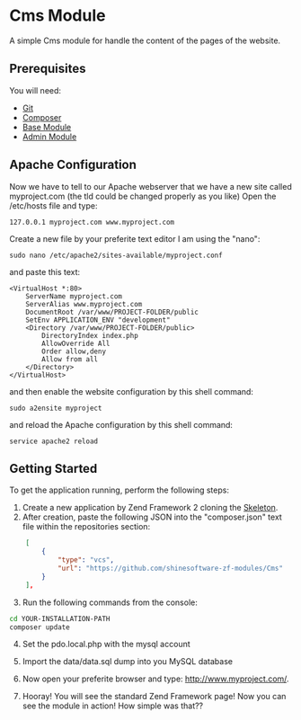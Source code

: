 # Cms Module
A simple Cms module for handle the content of the pages of the website.

## Prerequisites
You will need:
* [Git](http://git-scm.com/)
* [Composer](https://getcomposer.org/)
* [Base Module](https://github.com/shinesoftware-zf-modules/Base)
* [Admin Module](https://github.com/shinesoftware-zf-modules/Admin)

## Apache Configuration

Now we have to tell to our Apache webserver that we have a new site called myproject.com (the tld could be changed properly as you like)
Open the /etc/hosts file and type:

    127.0.0.1 myproject.com www.myproject.com

Create a new file by your preferite text editor I am using the "nano":

    sudo nano /etc/apache2/sites-available/myproject.conf

and paste this text:

	<VirtualHost *:80>
		ServerName myproject.com
		ServerAlias www.myproject.com
		DocumentRoot /var/www/PROJECT-FOLDER/public
		SetEnv APPLICATION_ENV "development"
		<Directory /var/www/PROJECT-FOLDER/public>
		    DirectoryIndex index.php
		    AllowOverride All
		    Order allow,deny
		    Allow from all
		</Directory>
	</VirtualHost>

and then enable the website configuration by this shell command:

    sudo a2ensite myproject

and reload the Apache configuration by this shell command:

    service apache2 reload

## Getting Started
To get the application running, perform the following steps:

1. Create a new application by Zend Framework 2 cloning the [Skeleton](http://framework.zend.com/manual/current/en/user-guide/skeleton-application.html).
2. After creation, paste the following JSON into the "composer.json" text file within the repositories section:

```json
    [
        {
            "type": "vcs",
            "url": "https://github.com/shinesoftware-zf-modules/Cms"
        }
    ],
```
3. Run the following commands from the console:

  ```bash
  cd YOUR-INSTALLATION-PATH
  composer update
  ```
4. Set the pdo.local.php with the mysql account  
  
5. Import the data/data.sql dump into you MySQL database

6. Now open your preferite browser and type: http://www.myproject.com/.

7. Hooray! You will see the standard Zend Framework page! Now you can see the module in action! How simple was that??
